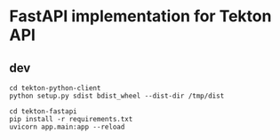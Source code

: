 # FastAPI implementation for Tekton API

## dev
```
cd tekton-python-client
python setup.py sdist bdist_wheel --dist-dir /tmp/dist

cd tekton-fastapi
pip install -r requirements.txt
uvicorn app.main:app --reload
```
